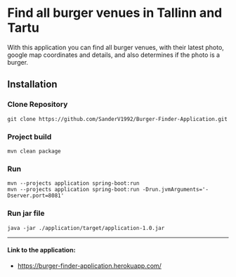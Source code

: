 # Find all burger venues in Tallinn and Tartu

With this application you can find all burger venues, with their latest photo, google map coordinates and details,
and also determines if the photo is a burger.

## Installation
### Clone Repository
```
git clone https://github.com/SanderV1992/Burger-Finder-Application.git
```

### Project build
```
mvn clean package
```

### Run
```
mvn --projects application spring-boot:run
mvn --projects application spring-boot:run -Drun.jvmArguments='-Dserver.port=8081'
```

### Run jar file
```
java -jar ./application/target/application-1.0.jar
```

---

#### Link to the application:
- https://burger-finder-application.herokuapp.com/

